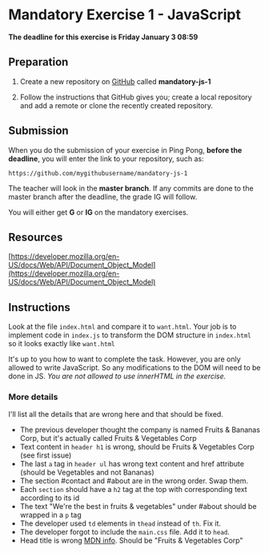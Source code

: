 # Mandatory Exercise 1 - JavaScript
**The deadline for this exercise is Friday January 3 08:59**

## Preparation

1. Create a new repository on [GitHub](github.com) called **mandatory-js-1**

2. Follow the instructions that GitHub gives you; create a local repository and add a remote or clone the recently created repository.

## Submission

When you do the submission of your exercise in Ping Pong, **before the deadline**,
you will enter the link to your repository, such as:

```
https://github.com/mygithubusername/mandatory-js-1
```

The teacher will look in the **master branch**. If any commits are done to the master branch after the deadline, the grade IG will follow.

You will either get **G** or **IG** on the mandatory exercises.

## Resources

[https://developer.mozilla.org/en-US/docs/Web/API/Document_Object_Model](https://developer.mozilla.org/en-US/docs/Web/API/Document_Object_Model)

## Instructions

Look at the file `index.html` and compare it to `want.html`. Your job is to implement code in `index.js` to transform the DOM structure in `index.html` so it looks exactly like `want.html`

It's up to you how to want to complete the task. However, you are only allowed to write JavaScript. So any modifications to the DOM will need to be done in JS. *You are not allowed to use innerHTML in the exercise.*

### More details

I'll list all the details that are wrong here and that should be fixed.

* The previous developer thought the company is named Fruits & Bananas Corp, but it's actually called Fruits & Vegetables Corp
* Text content in `header h1` is wrong, should be Fruits & Vegetables Corp (see first issue)
* The last `a` tag in `header ul` has wrong text content and href attribute (should be Vegetables and not Bananas)
* The section #contact and #about are in the wrong order. Swap them.
* Each `section` should have a `h2` tag at the top with corresponding text according to its id
* The text "We're the best in fruits & vegetables" under #about should be wrapped in a `p` tag
* The developer used `td` elements in `thead` instead of `th`. Fix it.
* The developer forgot to include the `main.css` file. Add it to `head`.
* Head title is wrong [MDN info](https://developer.mozilla.org/en-US/docs/Web/API/Document/title). Should be "Fruits & Vegetables Corp"
